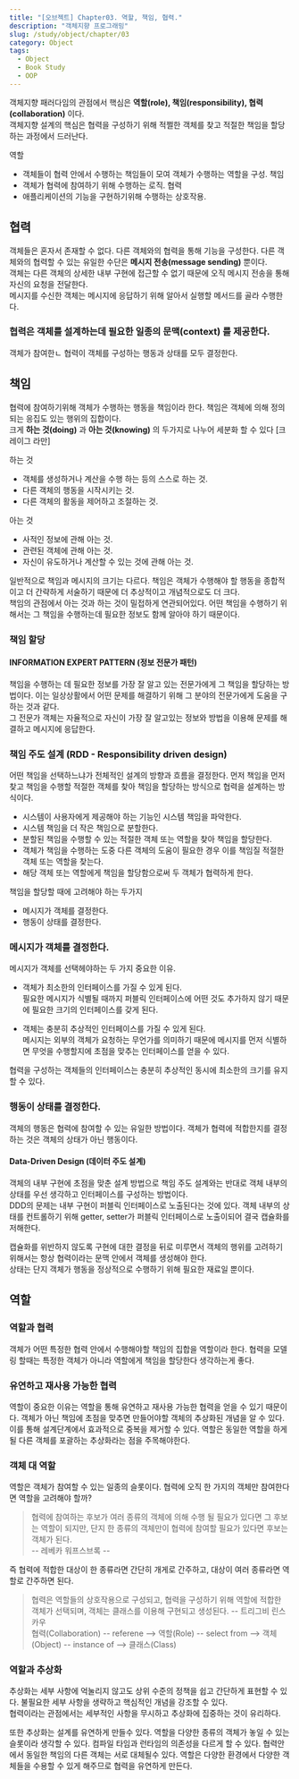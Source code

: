 ```yaml
---
title: "[오브젝트] Chapter03. 역할, 책임, 협력."
description: "객체지향 프로그래밍"
slug: /study/object/chapter/03
category: Object
tags:
  - Object
  - Book Study
  - OOP
---
```


객체지향 패러다임의 관점에서 핵심은 **역할(role), 책임(responsibility), 협력(collaboration)** 이다.  
객체지향 설계의 핵심은 협력을 구성하기 위해 적쩔한 객체를 찾고 적절한 책임을 할당하는 과정에서 드러난다.
<!--truncate-->

역할
- 객체들이 협력 안에서 수행하는 책임들이 모여 객체가 수행하는 역할을 구성.
책임
- 객체가 협력에 참여하기 위해 수행하는 로직.
협력
- 애플리케이션의 기능을 구현하기위해 수행하는 상호작용.

## 협력

객체들은 혼자서 존재할 수 없다. 다른 객체와의 협력을 통해 기능을 구성한다. 다른 객체와의 협력할 수 있는 유일한 수단은 **메시지 전송(message sending)** 뿐이다.  
객체는 다른 객체의 상세한 내부 구현에 접근할 수 없기 때문에 오직 메시지 전송을 통해 자신의 요청을 전달한다.  
메시지를 수신한 객체는 메시지에 응답하기 위해 알아서 실행할 메서드를 골라 수행한다.

### 협력은 객체를 설계하는데 필요한 일종의 **문맥(context)** 를 제공한다.
객체가 참여한ㄴ 협력이 객체를 구성하는 행동과 상태를 모두 결정한다.  

## 책임
협력에 참여하기위해 객체가 수행하는 행동을 책임이라 한다. 책임은 객체에 의해 정의되는 응집도 있는 행위의 집합이다.  
크게 **하는 것(doing)** 과 **아는 것(knowing)** 의 두가지로 나누어 세분화 할 수 있다 [크레이그 라만]

하는 것
- 객체를 생성하거나 계산을 수행 하는 등의 스스로 하는 것.
- 다른 객체의 행동을 시작시키는 것.
- 다른 객체의 활동을 제어하고 조절하는 것.

아는 것
- 사적인 정보에 관해 아는 것.
- 관련된 객체에 관해 아는 것.
- 자신이 유도하거나 계산할 수 있는 것에 관해 아는 것.

일반적으로 책임과 메시지의 크기는 다르다. 책임은 객체가 수행해야 할 행동을 종합적이고 더 간략하게 서술하기 때문에 더 추상적이고 개념적으로도 더 크다.  
책임의 관점에서 아는 것과 하는 것이 밀접하게 연관되어있다. 어떤 책임을 수행하기 위해서는 그 책임을 수행하는데 필요한 정보도 함께 알아야 하기 때문이다. 

### 책임 할당
#### INFORMATION EXPERT PATTERN (정보 전문가 패턴)
책임을 수행하는 데 필요한 정보를 가장 잘 알고 있는 전문가에게 그 책임을 할당하는 방법이다. 이는 일상상활에서 어떤 문제를 해결하기 위해 그 분야의 전문가에게 도움을 구하는 것과 같다.  
그 전문가 객체는 자율적으로 자신이 가장 잘 알고있는 정보와 방법을 이용해 문제를 해결하고 메시지에 응답한다. 

### 책임 주도 설계 (RDD - Responsibility driven design)
어떤 책임을 선택하느냐가 전체적인 설계의 방향과 흐름을 결정한다. 먼저 책임을 먼저 찾고 책임을 수행할 적절한 객체를 찾아 책임을 할당하는 방식으로 협력을 설계하는 방식이다.  
- 시스템이 사용자에게 제공해야 하는 기능인 시스템 책임을 파악한다. 
- 시스템 책임을 더 작은 책임으로 분할한다.
- 분할된 책임을 수행할 수 있는 적절한 객체 또는 역할을 찾아 책임을 할당한다. 
- 객체가 책임을 수행하는 도중 다른 객체의 도움이 필요한 경우 이를 책임질 적절한 객체 또는 역할을 찾는다. 
- 해당 객체 또는 역할에게 책임을 할당함으로써 두 객체가 협력하게 한다. 

책임을 할당할 때에 고려해야 하는 두가지
- 메시지가 객체를 결정한다. 
- 행동이 상태를 결정한다. 

### 메시지가 객체를 결정한다.
메시지가 객체를 선택헤야하는 두 가지 중요한 이유.
- 객체가 최소한의 인터페이스를 가질 수 있게 된다.  
  필요한 메시지가 식별될 때까지 퍼블릭 인터페이스에 어떤 것도 추가하지 않기 때문에 필요한 크기의 인터페이스를 갖게 된다.
  
- 객체는 충분히 추상적인 인터페이스를 가질 수 있게 된다.  
  메시지는 외부의 객체가 요청하는 무언가를 의미하기 때문에 메시지를 먼저 식별하면 무엇을 수행할지에 초점을 맞추는 인터페이스를 얻을 수 있다. 
  
협력을 구성하는 객체들의 인터페이스는 충분히 추상적인 동시에 최소한의 크기를 유지할 수 있다.

### 행동이 상태를 결정한다. 
객체의 행동은 협력에 참여할 수 있는 유일한 방법이다. 객체가 협력에 적합한지를 결정하는 것은 객체의 상태가 아닌 행동이다.  

#### Data-Driven Design (데이터 주도 설계)
객체의 내부 구현에 초점을 맞춘 설계 방법으로 책임 주도 설계와는 반대로 객체 내부의 상태를 우선 생각하고 인터페이스를 구성하는 방법이다.  
DDD의 문제는 내부 구현이 퍼블릭 인터페이스로 노출된다는 것에 있다. 객체 내부의 상태를 컨트롤하기 위해 getter, setter가 퍼블릭 인터페이스로 노출이되어 결국 캡슐화를 저해한다. 

캡슐화를 위반하지 않도록 구현에 대한 결정을 뒤로 미루면서 객체의 행위를 고려하기 위해서는 항상 협력이라는 문맥 안에서 객체를 생성해야 한다.  
상태는 단지 객체가 행동을 정상적으로 수행하기 위해 필요한 재료일 뿐이다.  

## 역할
### 역할과 협력
객체가 어떤 특정한 협력 안에서 수행해야할 책임의 집합을 역할이라 한다. 협력을 모델링 할때는 특정한 객체가 아니라 역할에게 책임을 할당한다 생각하는게 좋다.  

### 유연하고 재사용 가능한 협력
역할이 중요한 이유는 역할을 통해 유연하고 재사용 가능한 협력을 얻을 수 있기 때문이다. 객체가 아닌 책임에 초점을 맞추면 만들어야할 객체의 추상화된 개념을 알 수 있다.  
이를 통해 설계단계에서 효과적으로 중복을 제거할 수 있다. 역할은 동일한 역할을 하게 될 다른 객체를 포괄하는 추상화라는 점을 주목해야한다. 

### 객체 대 역할
역할은 객체가 참여할 수 있는 일종의 슬롯이다. 협력에 오직 한 가지의 객체만 참여한다면 역할을 고려해야 할까? 
> 협력에 참여하는 후보가 여러 종류의 객체에 의해 수행 될 필요가 있다면 그 후보는 역할이 되지만, 단지 한 종류의 객체만이 협력에 참여할 필요가 있다면 후보는 객체가 된다.   
> -- 레베카 워프스브록 --

즉 협력에 적합한 대상이 한 종류라면 간단히 개게로 간주하고, 대상이 여러 종류라면 역할로 간주하면 된다. 

> 협력은 역할들의 상호작용으로 구성되고, 협력을 구성하기 위해 역할에 적합한 객체가 선택되며, 객체는 클래스를 이용해 구현되고 생성된다. -- 트리그비 린스카우  
> 협력(Collaboration)  -- referene --> 역할(Role) -- select from --> 객체(Object) -- instance of --> 클래스(Class)

### 역할과 추상화
추상화는 세부 사항에 억눌리지 않고도 상위 수준의 정책을 쉽고 간단하게 표현할 수 있다. 불필요한 세부 사항을 생략하고 핵심적인 개념을 강조할 수 있다.  
협력이라는 관점에서는 세부적인 사항을 무시하고 추상화에 집중하는 것이 유리하다. 

또한 추상화는 설계를 유연하게 만들수 있다. 역할을 다양한 종류의 객체가 놓일 수 있는 슬롯이라 생각할 수 있다. 컴파일 타임과 런타임의 의존성을 다르게 할 수 있다. 
협력안에서 동일한 책임의 다른 객체는 서로 대체될수 있다. 역할은 다양한 환경에서 다양한 객체들을 수용할 수 있게 해주므로 협력을 유연하게 만든다. 
